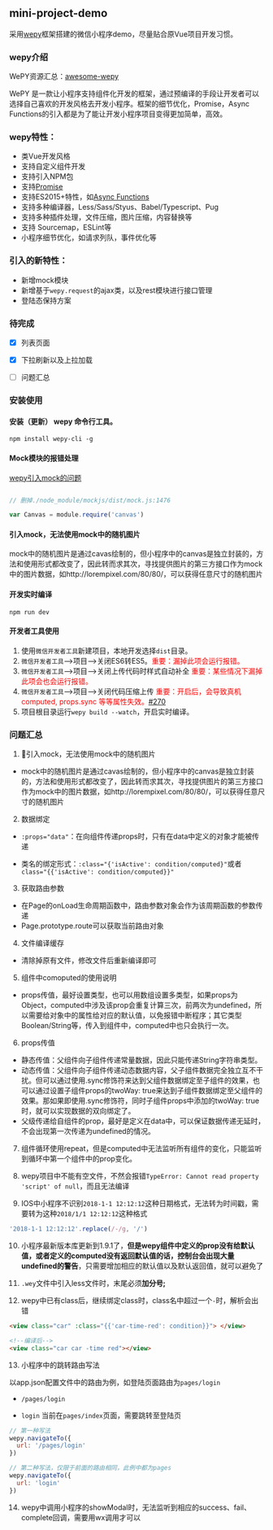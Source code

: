 ## mini-project-demo


采用[wepy](https://github.com/Tencent/wepy)框架搭建的微信小程序demo，尽量贴合原Vue项目开发习惯。


### wepy介绍

WePY资源汇总：[awesome-wepy](https://github.com/aben1188/awesome-wepy)

WePY 是一款让小程序支持组件化开发的框架，通过预编译的手段让开发者可以选择自己喜欢的开发风格去开发小程序。框架的细节优化，Promise，Async Functions的引入都是为了能让开发小程序项目变得更加简单，高效。


### wepy特性：

* 类Vue开发风格
* 支持自定义组件开发
* 支持引入NPM包
* 支持[Promise](https://github.com/wepyjs/wepy/wiki/wepy%E9%A1%B9%E7%9B%AE%E4%B8%AD%E4%BD%BF%E7%94%A8Promise)
* 支持ES2015+特性，如[Async Functions](https://github.com/wepyjs/wepy/wiki/wepy%E9%A1%B9%E7%9B%AE%E4%B8%AD%E4%BD%BF%E7%94%A8async-await)
* 支持多种编译器，Less/Sass/Styus、Babel/Typescript、Pug
* 支持多种插件处理，文件压缩，图片压缩，内容替换等
* 支持 Sourcemap，ESLint等
* 小程序细节优化，如请求列队，事件优化等


### 引入的新特性：

* 新增mock模块
* 新增基于`wepy.request`的ajax类，以及rest模块进行接口管理
* 登陆态保持方案


### 待完成

- [x] 列表页面
- [x] 下拉刷新以及上拉加载
- [ ] 问题汇总


### 安装使用

#### 安装（更新） wepy 命令行工具。

```console
npm install wepy-cli -g
```

#### Mock模块的报错处理

[wepy引入mock的问题](https://github.com/Tencent/wepy/issues/379)

```javascript

// 删掉./node_module/mockjs/dist/mock.js:1476

var Canvas = module.require('canvas')
```

#### 引入mock，无法使用mock中的随机图片

mock中的随机图片是通过cavas绘制的，但小程序中的canvas是独立封装的，方法和使用形式都改变了，因此转而求其次，寻找提供图片的第三方接口作为mock中的图片数据，如http://lorempixel.com/80/80/，可以获得任意尺寸的随机图片

#### 开发实时编译

```console
npm run dev
```

#### 开发者工具使用

1. 使用`微信开发者工具`新建项目，本地开发选择`dist`目录。
2. `微信开发者工具`-->项目-->关闭ES6转ES5。<font style="color:red">重要：漏掉此项会运行报错。</font>
3. `微信开发者工具`-->项目-->关闭上传代码时样式自动补全 <font style="color:red">重要：某些情况下漏掉此项会也会运行报错。</font>
4. `微信开发者工具`-->项目-->关闭代码压缩上传 <font style="color:red">重要：开启后，会导致真机computed, props.sync 等等属性失效。[#270](https://github.com/wepyjs/wepy/issues/270)</font>
5. 项目根目录运行`wepy build --watch`，开启实时编译。


### 问题汇总

1. 引入mock，无法使用mock中的随机图片

  * mock中的随机图片是通过cavas绘制的，但小程序中的canvas是独立封装的，方法和使用形式都改变了，因此转而求其次，寻找提供图片的第三方接口作为mock中的图片数据，如http://lorempixel.com/80/80/，可以获得任意尺寸的随机图片

2. 数据绑定

  * `:props="data"`：在向组件传递props时，只有在data中定义的对象才能被传递

  * 类名的绑定形式：`:class="{'isActive': condition/computed}"`或者`class="{{'isActive': condition/computed}}"`

3. 获取路由参数

  * 在Page的onLoad生命周期函数中，路由参数对象会作为该周期函数的参数传递
  * Page.prototype.route可以获取当前路由对象

4. 文件编译缓存

  * 清除掉原有文件，修改文件后重新编译即可

5. 组件中comoputed的使用说明

  * props传值，最好设置类型，也可以用数组设置多类型，如果props为Object，computed中涉及该prop会重复计算三次，前两次为undefined，所以需要给对象中的属性给对应的默认值，以免报错中断程序；其它类型Boolean/String等，传入到组件中，computed中也只会执行一次。

6. props传值

  * 静态传值：父组件向子组件传递常量数据，因此只能传递String字符串类型。
  * 动态传值：父组件向子组件传递动态数据内容，父子组件数据完全独立互不干扰。但可以通过使用.sync修饰符来达到父组件数据绑定至子组件的效果，也可以通过设置子组件props的twoWay: true来达到子组件数据绑定至父组件的效果。那如果即使用.sync修饰符，同时子组件props中添加的twoWay: true时，就可以实现数据的双向绑定了。
  * 父级传递给自组件的prop，最好是定义在data中，可以保证数据传递无延时，不会出现第一次传递为undefined的情况。

7. 组件循环使用repeat，但是computed中无法监听所有组件的变化，只能监听到循环中第一个组件中的prop变化。

8. wepy项目中不能有空文件，不然会报错`TypeError: Cannot read property 'script' of null`，而且无法编译

9. IOS中小程序不识别`2018-1-1 12:12:12`这种日期格式，无法转为时间戳，需要转为这种`2018/1/1 12:12:12`这种格式

```javascript
'2018-1-1 12:12:12'.replace(/-/g, '/')
```

10. 小程序最新版本库更新到1.9.1了，**但是wepy组件中定义的prop没有给默认值，或者定义的computed没有返回默认值的话，控制台会出现大量undefined的警告**，只需要增加相应的默认值以及默认返回值，就可以避免了

11. `.wey`文件中引入less文件时，末尾必须**加分号;**

12. wepy中已有class后，继续绑定class时，class名中超过一个`-`时，解析会出错

```html
<view class="car" :class="{{'car-time-red': condition}}"> </view>

<!--编译后--> 
<view class="car car -time red"></view>
```

13. 小程序中的跳转路由写法

以app.json配置文件中的路由为例，如登陆页面路由为`pages/login`

* `/pages/login`

* `login`
当前在`pages/index`页面，需要跳转至登陆页

```javascript
// 第一种写法
wepy.navigateTo({
  url: '/pages/login'
})

// 第二种写法，仅限于前面的路由相同，此例中都为pages
wepy.navigateTo({
  url: 'login'
})

```

14. wepy中调用小程序的showModal时，无法监听到相应的success、fail、complete回调，需要用wx调用才可以